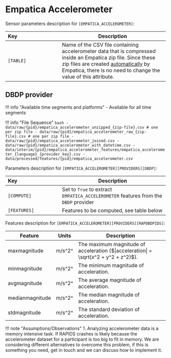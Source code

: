 # Empatica Accelerometer

Sensor parameters description for `[EMPATICA_ACCELEROMETER]`:

|Key&nbsp;&nbsp;&nbsp;&nbsp;&nbsp;&nbsp;&nbsp;&nbsp;&nbsp;&nbsp;&nbsp;&nbsp;&nbsp;&nbsp;&nbsp;&nbsp;&nbsp;&nbsp;&nbsp;&nbsp;&nbsp;&nbsp;&nbsp;&nbsp;&nbsp;&nbsp;&nbsp;&nbsp;&nbsp;            | Description |
|----------------|-----------------------------------------------------------------------------------------------------------------------------------
|`[TABLE]`| Name of the CSV file containing accelerometer data that is compressed inside an Empatica zip file. Since these zip files are created [automatically](https://support.empatica.com/hc/en-us/articles/201608896-Data-export-and-formatting-from-E4-connect-) by Empatica, there is no need to change the value of this attribute.

## DBDP provider

!!! info "Available time segments and platforms"
    - Available for all time segments

!!! info "File Sequence"
    ```bash
    - data/raw/{pid}/empatica_accelerometer_unzipped_{zip-file}.csv # one per zip file
    - data/raw/{pid}/empatica_accelerometer_raw_{zip-file}.csv # one per zip file
    - data/raw/{pid}/empatica_accelerometer_joined.csv
    - data/raw/{pid}/empatica_accelerometer_with_datetime.csv
    - data/interim/{pid}/empatica_accelerometer_features/empatica_accelerometer_{language}_{provider_key}.csv
    - data/processed/features/{pid}/empatica_accelerometer.csv
    ```


Parameters description for `[EMPATICA_ACCELEROMETER][PROVIDERS][DBDP]`:

|Key&nbsp;&nbsp;&nbsp;&nbsp;&nbsp;&nbsp;&nbsp;&nbsp;&nbsp;&nbsp;&nbsp;&nbsp;&nbsp;&nbsp;&nbsp;&nbsp;&nbsp;&nbsp;&nbsp;&nbsp;&nbsp;&nbsp;&nbsp;&nbsp;&nbsp;&nbsp;&nbsp;&nbsp;&nbsp;            | Description |
|----------------|-----------------------------------------------------------------------------------------------------------------------------------
|`[COMPUTE]`| Set to `True` to extract `EMPATICA_ACCELEROMETER` features from the `DBDP` provider|
|`[FEATURES]` |         Features to be computed, see table below


Features description for `[EMPATICA_ACCELEROMETER][PROVIDERS][RAPDBDPIDS]`:

|Feature                    |Units      |Description|
|-------------------------- |---------- |---------------------------|
|maxmagnitude      |m/s^2^    |The maximum magnitude of acceleration ($\|acceleration\| = \sqrt{x^2 + y^2 + z^2}$).
|minmagnitude      |m/s^2^    |The minimum magnitude of acceleration.
|avgmagnitude      |m/s^2^    |The average magnitude of acceleration.
|medianmagnitude   |m/s^2^    |The median magnitude of acceleration.
|stdmagnitude      |m/s^2^    |The standard deviation of acceleration.

!!! note "Assumptions/Observations"
    1. Analyzing accelerometer data is a memory intensive task. If RAPIDS crashes is likely because the accelerometer dataset for a participant is too big to fit in memory. We are considering different alternatives to overcome this problem, if this is something you need, get in touch and we can discuss how to implement it.
